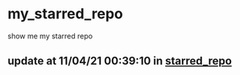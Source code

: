# my_starred_repo
show me my starred repo

update at 11/04/21 00:39:10 in [starred_repo](./index.html)
---

